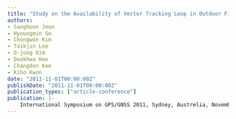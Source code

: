 ```yaml
---
title: "Study on the Availability of Vector Tracking Loop in Outdoor Field for GPS and Pseudolite System"
authors:
- Sanghoon Jeon
- Hyoungmin So
- Chongwon Kim
- Taikjin Lee
- O-jong Kim
- Deokhwa Han
- Changdon Kee
- Kiho Kwon
date: "2011-11-01T00:00:00Z"
publishDate: "2011-11-01T00:00:00Z"
publication_types: ["article-conference"]
publication: |-
    International Symposium on GPS/GNSS 2011, Sydney, Austrelia, November, 2011
---
```

